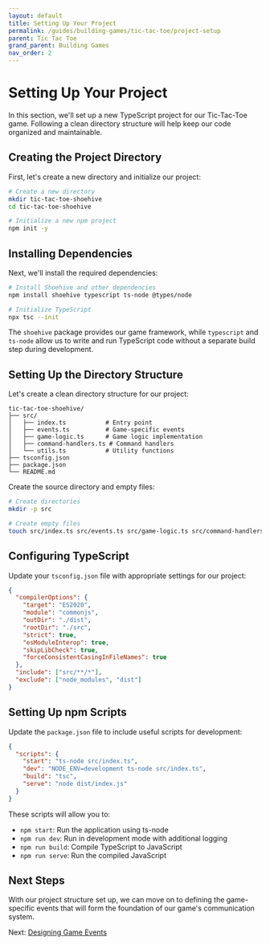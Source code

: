 ```yaml
---
layout: default
title: Setting Up Your Project
permalink: /guides/building-games/tic-tac-toe/project-setup
parent: Tic Tac Toe
grand_parent: Building Games
nav_order: 2
---
```


# Setting Up Your Project

In this section, we'll set up a new TypeScript project for our Tic-Tac-Toe game. Following a clean directory structure will help keep our code organized and maintainable.

## Creating the Project Directory

First, let's create a new directory and initialize our project:

```bash
# Create a new directory
mkdir tic-tac-toe-shoehive
cd tic-tac-toe-shoehive

# Initialize a new npm project
npm init -y
```

## Installing Dependencies

Next, we'll install the required dependencies:

```bash
# Install Shoehive and other dependencies
npm install shoehive typescript ts-node @types/node

# Initialize TypeScript
npx tsc --init
```

The `shoehive` package provides our game framework, while `typescript` and `ts-node` allow us to write and run TypeScript code without a separate build step during development.

## Setting Up the Directory Structure

Let's create a clean directory structure for our project:

```
tic-tac-toe-shoehive/
├── src/
│   ├── index.ts           # Entry point
│   ├── events.ts          # Game-specific events
│   ├── game-logic.ts      # Game logic implementation
│   ├── command-handlers.ts # Command handlers
│   └── utils.ts           # Utility functions
├── tsconfig.json
├── package.json
└── README.md
```

Create the source directory and empty files:

```bash
# Create directories
mkdir -p src

# Create empty files
touch src/index.ts src/events.ts src/game-logic.ts src/command-handlers.ts src/utils.ts
```

## Configuring TypeScript

Update your `tsconfig.json` file with appropriate settings for our project:

```json
{
  "compilerOptions": {
    "target": "ES2020",
    "module": "commonjs",
    "outDir": "./dist",
    "rootDir": "./src",
    "strict": true,
    "esModuleInterop": true,
    "skipLibCheck": true,
    "forceConsistentCasingInFileNames": true
  },
  "include": ["src/**/*"],
  "exclude": ["node_modules", "dist"]
}
```

## Setting Up npm Scripts

Update the `package.json` file to include useful scripts for development:

```json
{
  "scripts": {
    "start": "ts-node src/index.ts",
    "dev": "NODE_ENV=development ts-node src/index.ts",
    "build": "tsc",
    "serve": "node dist/index.js"
  }
}
```

These scripts will allow you to:
- `npm start`: Run the application using ts-node
- `npm run dev`: Run in development mode with additional logging
- `npm run build`: Compile TypeScript to JavaScript
- `npm run serve`: Run the compiled JavaScript

## Next Steps

With our project structure set up, we can move on to defining the game-specific events that will form the foundation of our game's communication system.

Next: [Designing Game Events](/guides/building-games/tic-tac-toe/game-events) 